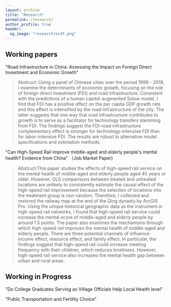 ```yaml
---
layout: archive
title: "Research"
permalink: /research/
author_profile: true
header:
  og_image: "research/ecdf.png"
---
```


## Working papers
"Road Infrastructure in China: Assessing the Impact on Foreign Direct Investment and Economic Growth"

> Abstruct: Using a panel of Chinese cities over the period 1999 - 2018, I examine the determinants of economic growth, focusing on the role of foreign direct investment (FDI) and road infrastructure. Consistent with the predictions of a human capital-augmented Solow model, I find that FDI has a positive effect on the per capita GDP growth rate and this effect is intensified by the road infrastructure of the city. The latter suggests that one way that road infrastructure contributes to growth is to serve as a facilitator for technology transfers stemming from FDI. The findings suggest the FDI-road infrastructure complementary effect is stronger for technology-intensive FDI than for labor-intensive FDI. The results are robust to alternative model specifications and estimation methods.

"Can High-Speed Rail improve middle-aged and elderly people's mental health? Evidence from China" （Job Market Paper)

> Abstruct:This paper studies the effects of high-speed rail service on the mental health of middle-aged and elderly people aged 45 years or older. However, OLS comparisons between treated and untreated locations are unlikely to consistently estimate the causal effect of the high-speed rail improvement because the selection of locations into the treatment group is non-random. Therefore, I collected and restored the railway map at the end of the Qing dynasty by ArcGIS Pro. Using the unique historical geographic data as the instrument in high-speed rail networks, I found that high-speed rail service could increase the mental score of middle-aged and elderly people by around 1.5 points. The paper also examines the mechanisms through which high-speed rail improves the mental health of middle-aged and elderly people. There are three potential channels of influence: income effect, resource effect, and family effect. In particular, the findings suggest that high-speed rail could increase meeting frequency with their children, which reduces loneliness. However, high-speed rail service also increases the mental health gap between urban and rural areas.

## Working in Progress

"Do College Graduates Serving as Village Officials Help Local Health level"

"Public Transportation and Fertility Choice"